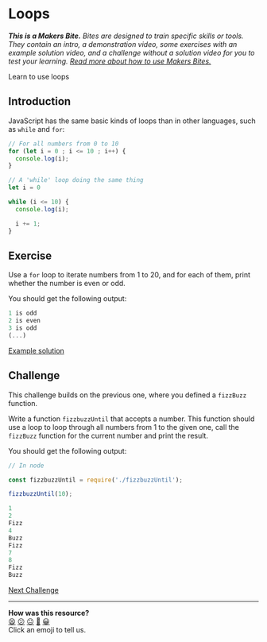 # Loops

_**This is a Makers Bite.** Bites are designed to train specific skills or tools. They
contain an intro, a demonstration video, some exercises with an example solution video,
and a challenge without a solution video for you to test your learning. [Read more about
how to use Makers
Bites.](https://github.com/makersacademy/course/blob/main/labels/bites.md)_

Learn to use loops

## Introduction

JavaScript has the same basic kinds of loops than in other languages, such as `while` and
`for`:

```js
// For all numbers from 0 to 10
for (let i = 0 ; i <= 10 ; i++) {
  console.log(i);
}

// A 'while' loop doing the same thing
let i = 0

while (i <= 10) {
  console.log(i);

  i += 1;
} 
```

## Exercise

Use a `for` loop to iterate numbers from 1 to 20, and for each of them, print whether the
number is even or odd.

You should get the following output:

```js
1 is odd
2 is even
3 is odd
(...)
```

[Example solution](https://youtu.be/pT9kAUK_kmY?t=409)

## Challenge

This challenge builds on the previous one, where you defined a `fizzBuzz` function.

Write a function `fizzbuzzUntil` that accepts a number. This function should use a loop to
loop through all numbers from 1 to the given one, call the `fizzBuzz` function for the
current number and print the result.

You should get the following output:

```js
// In node

const fizzbuzzUntil = require('./fizzbuzzUntil');

fizzbuzzUntil(10);

1
2
Fizz
4
Buzz
Fizz
7
8
Fizz
Buzz
```

[Next Challenge](07_functions_as_values.md)

<!-- BEGIN GENERATED SECTION DO NOT EDIT -->

---

**How was this resource?**  
[😫](https://airtable.com/shrUJ3t7KLMqVRFKR?prefill_Repository=makersacademy/javascript-fundamentals&prefill_File=bites/06_loops.md&prefill_Sentiment=😫) [😕](https://airtable.com/shrUJ3t7KLMqVRFKR?prefill_Repository=makersacademy/javascript-fundamentals&prefill_File=bites/06_loops.md&prefill_Sentiment=😕) [😐](https://airtable.com/shrUJ3t7KLMqVRFKR?prefill_Repository=makersacademy/javascript-fundamentals&prefill_File=bites/06_loops.md&prefill_Sentiment=😐) [🙂](https://airtable.com/shrUJ3t7KLMqVRFKR?prefill_Repository=makersacademy/javascript-fundamentals&prefill_File=bites/06_loops.md&prefill_Sentiment=🙂) [😀](https://airtable.com/shrUJ3t7KLMqVRFKR?prefill_Repository=makersacademy/javascript-fundamentals&prefill_File=bites/06_loops.md&prefill_Sentiment=😀)  
Click an emoji to tell us.

<!-- END GENERATED SECTION DO NOT EDIT -->
